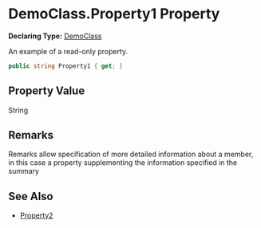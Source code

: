 # DemoClass.Property1 Property

**Declaring Type:** [DemoClass](../Type.md)

An example of a read\-only property.

```csharp
public string Property1 { get; }
```

## Property Value

String

## Remarks

Remarks allow specification of more detailed information about a member, in this case a property supplementing the information specified in the summary

## See Also

- [Property2](Property2.md)
